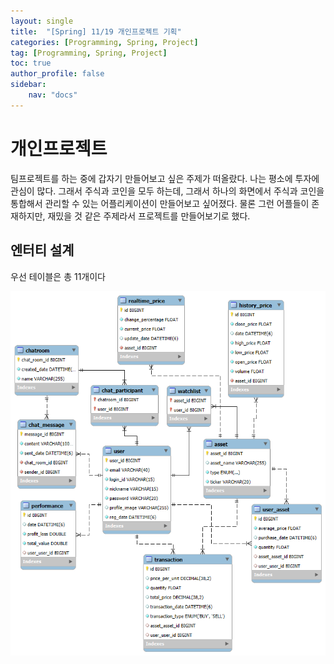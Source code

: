 ```yaml
---
layout: single
title:  "[Spring] 11/19 개인프로젝트 기획"
categories: [Programming, Spring, Project]
tag: [Programming, Spring, Project]
toc: true
author_profile: false
sidebar:
    nav: "docs"
---
```


# 개인프로젝트

팀프로젝트를 하는 중에 갑자기 만들어보고 싶은 주제가 떠올랐다. 나는 평소에 투자에 관심이 많다. 그래서 주식과 코인을 모두 하는데, 그래서 하나의 화면에서 주식과 코인을 통합해서 관리할 수 있는 어플리케이션이 만들어보고 싶어졌다. 물론 그런 어플들이 존재하지만, 재밌을 것 같은 주제라서 프로젝트를 만들어보기로 했다.

## 엔터티 설계

우선 테이블은 총 11개이다

![ERD](/images/2024-11-19-개인프로젝트/ERD.png)